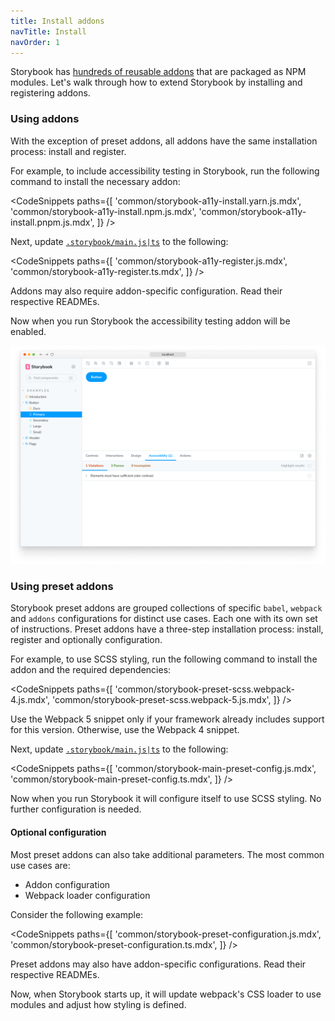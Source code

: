 ```yaml
---
title: Install addons
navTitle: Install
navOrder: 1
---
```


Storybook has [hundreds of reusable addons](https://storybook.js.org/addons) that are packaged as NPM modules. Let's walk through how to extend Storybook by installing and registering addons.

### Using addons

With the exception of preset addons, all addons have the same installation process: install and register.

For example, to include accessibility testing in Storybook, run the following command to install the necessary addon:

<!-- prettier-ignore-start -->

<CodeSnippets
  paths={[
    'common/storybook-a11y-install.yarn.js.mdx',
    'common/storybook-a11y-install.npm.js.mdx',
    'common/storybook-a11y-install.pnpm.js.mdx',
  ]}
/>

<!-- prettier-ignore-end -->

Next, update [`.storybook/main.js|ts`](../08-configure/index.md#configure-story-rendering) to the following:

<!-- prettier-ignore-start -->

<CodeSnippets
  paths={[
    'common/storybook-a11y-register.js.mdx',
    'common/storybook-a11y-register.ts.mdx',
  ]}
/>

<!-- prettier-ignore-end -->

<Callout variant="info">

Addons may also require addon-specific configuration. Read their respective READMEs.

</Callout>

Now when you run Storybook the accessibility testing addon will be enabled.

![Storybook addon installed and registered](./storybook-addon-installed-registered.png)

### Using preset addons

Storybook preset addons are grouped collections of specific `babel`, `webpack` and `addons` configurations for distinct use cases. Each one with its own set of instructions. Preset addons have a three-step installation process: install, register and optionally configuration.

For example, to use SCSS styling, run the following command to install the addon and the required dependencies:

<!-- prettier-ignore-start -->

<CodeSnippets
  paths={[
    'common/storybook-preset-scss.webpack-4.js.mdx',
    'common/storybook-preset-scss.webpack-5.js.mdx',
  ]}
/>

<!-- prettier-ignore-end -->

<Callout variant="info" icon="💡" title="Tip:">

Use the Webpack 5 snippet only if your framework already includes support for this version. Otherwise, use the Webpack 4 snippet.

</Callout>

Next, update [`.storybook/main.js|ts`](../08-configure/index.md#configure-story-rendering) to the following:

<!-- prettier-ignore-start -->

<CodeSnippets
  paths={[
    'common/storybook-main-preset-config.js.mdx',
    'common/storybook-main-preset-config.ts.mdx',
  ]}
/>

<!-- prettier-ignore-end -->

Now when you run Storybook it will configure itself to use SCSS styling. No further configuration is needed.

#### Optional configuration

Most preset addons can also take additional parameters. The most common use cases are:

- Addon configuration
- Webpack loader configuration

Consider the following example:

<!-- prettier-ignore-start -->

<CodeSnippets
  paths={[
    'common/storybook-preset-configuration.js.mdx',
    'common/storybook-preset-configuration.ts.mdx',
  ]}
/>

<!-- prettier-ignore-end -->

<Callout variant="info">

Preset addons may also have addon-specific configurations. Read their respective READMEs.

</Callout>

Now, when Storybook starts up, it will update webpack's CSS loader to use modules and adjust how styling is defined.
